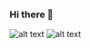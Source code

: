 ### Hi there 👋

![alt text](https://i.imgur.com/3EdAQ4p.png)
![alt text](https://i.imgur.com/6vxpewY.png)
